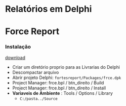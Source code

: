 # Relatórios em Delphi


# Force Report
### Instalação

[download](https://github.com/fortesinformatica/fortesreport-ce)

- Criar um diretório proprio para as Livrarias do Delphi
- Descompactar arquivo 
- Abrir projeto Delphi: `fortesreport/Packages/frce.dpk`
- Project Manager: frce.bpl / btn_direito / Build
- Project Manager: frce.bpl / btn_direito / Install
- **Variaveis de Ambiente** : Tools / Options / Library
  - `C:/pasta../Source`
